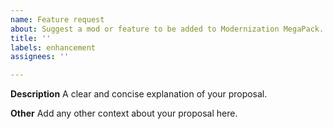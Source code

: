 ```yaml
---
name: Feature request
about: Suggest a mod or feature to be added to Modernization MegaPack.
title: ''
labels: enhancement
assignees: ''

---
```


**Description**
A clear and concise explanation of your proposal.

**Other**
Add any other context about your proposal here.
